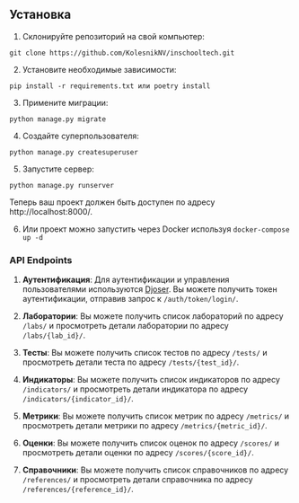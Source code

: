 ## Установка

1. Склонируйте репозиторий на свой компьютер:

```git clone https://github.com/KolesnikNV/inschooltech.git```

2. Установите необходимые зависимости:

```pip install -r requirements.txt или poetry install```

3. Примените миграции:

```python manage.py migrate```

4. Создайте суперпользователя:

```python manage.py createsuperuser```

5. Запустите сервер:

```python manage.py runserver```

Теперь ваш проект должен быть доступен по адресу http://localhost:8000/.

6. Или проект можно запустить через Docker используя ```docker-compose up -d```

### API Endpoints

1. **Аутентификация**: Для аутентификации и управления пользователями используются [Djoser](https://djoser.readthedocs.io/en/latest/). Вы можете получить токен аутентификации, отправив запрос к `/auth/token/login/`.

2. **Лаборатории**: Вы можете получить список лабораторий по адресу `/labs/` и просмотреть детали лаборатории по адресу `/labs/{lab_id}/`.

3. **Тесты**: Вы можете получить список тестов по адресу `/tests/` и просмотреть детали теста по адресу `/tests/{test_id}/`.

4. **Индикаторы**: Вы можете получить список индикаторов по адресу `/indicators/` и просмотреть детали индикатора по адресу `/indicators/{indicator_id}/`.

5. **Метрики**: Вы можете получить список метрик по адресу `/metrics/` и просмотреть детали метрики по адресу `/metrics/{metric_id}/`.

6. **Оценки**: Вы можете получить список оценок по адресу `/scores/` и просмотреть детали оценки по адресу `/scores/{score_id}/`.

7. **Справочники**: Вы можете получить список справочников по адресу `/references/` и просмотреть детали справочника по адресу `/references/{reference_id}/`.
